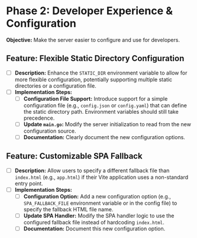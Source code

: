 # Phase 2: Developer Experience & Configuration

**Objective:** Make the server easier to configure and use for developers.

## Feature: Flexible Static Directory Configuration

- [ ] **Description:** Enhance the `STATIC_DIR` environment variable to allow for more flexible configuration, potentially supporting multiple static directories or a configuration file.
- [ ] **Implementation Steps:**
    - [ ] **Configuration File Support:** Introduce support for a simple configuration file (e.g., `config.json` or `config.yaml`) that can define the static directory path. Environment variables should still take precedence.
    - [ ] **Update `main.go`:** Modify the server initialization to read from the new configuration source.
    - [ ] **Documentation:** Clearly document the new configuration options.

## Feature: Customizable SPA Fallback

- [ ] **Description:** Allow users to specify a different fallback file than `index.html` (e.g., `app.html`) if their Vite application uses a non-standard entry point.
- [ ] **Implementation Steps:**
    - [ ] **Configuration Option:** Add a new configuration option (e.g., `SPA_FALLBACK_FILE` environment variable or in the config file) to specify the fallback HTML file name.
    - [ ] **Update SPA Handler:** Modify the SPA handler logic to use the configured fallback file instead of hardcoding `index.html`.
    - [ ] **Documentation:** Document this new configuration option.
